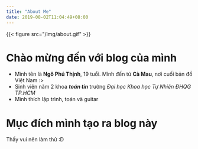 ```yaml
---
title: "About Me"
date: 2019-08-02T11:04:49+08:00
---
```


{{< figure src="/img/about.gif"  >}}

# Chào mừng đến với blog của mình

- Mình tên là **Ngô Phú Thịnh**, 19 tuổi. Mình đến từ **Cà Mau**, nơi cuối bản đồ Việt Nam :>
- Sinh viên năm 2 khoa **_toán tin_** trường _Đại học Khoa học Tự Nhiên ĐHQG TP.HCM_
- Mình thích lập trình, toán và guitar

# Mục đích mình tạo ra blog này

Thấy vui nên làm thử :D
